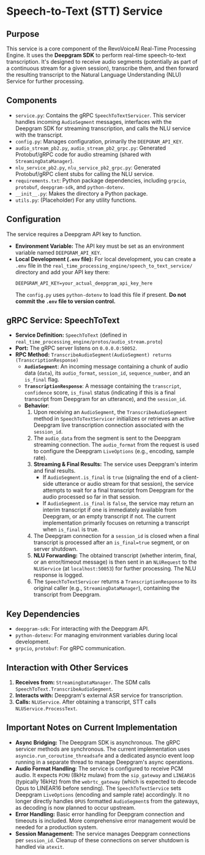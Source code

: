 # Speech-to-Text (STT) Service

## Purpose

This service is a core component of the RevoVoiceAI Real-Time Processing Engine. It uses the **Deepgram SDK** to perform real-time speech-to-text transcription. It's designed to receive audio segments (potentially as part of a continuous stream for a given session), transcribe them, and then forward the resulting transcript to the Natural Language Understanding (NLU) Service for further processing.

## Components

*   `service.py`: Contains the gRPC `SpeechToTextServicer`. This servicer handles incoming `AudioSegment` messages, interfaces with the Deepgram SDK for streaming transcription, and calls the NLU service with the transcript.
*   `config.py`: Manages configuration, primarily the `DEEPGRAM_API_KEY`.
*   `audio_stream_pb2.py`, `audio_stream_pb2_grpc.py`: Generated Protobuf/gRPC code for audio streaming (shared with `StreamingDataManager`).
*   `nlu_service_pb2.py`, `nlu_service_pb2_grpc.py`: Generated Protobuf/gRPC client stubs for calling the NLU service.
*   `requirements.txt`: Python package dependencies, including `grpcio`, `protobuf`, `deepgram-sdk`, and `python-dotenv`.
*   `__init__.py`: Makes the directory a Python package.
*   `utils.py`: (Placeholder) For any utility functions.

## Configuration

The service requires a Deepgram API key to function.
*   **Environment Variable:** The API key must be set as an environment variable named `DEEPGRAM_API_KEY`.
*   **Local Development (`.env` file):** For local development, you can create a `.env` file in the `real_time_processing_engine/speech_to_text_service/` directory and add your API key there:
    ```env
    DEEPGRAM_API_KEY=your_actual_deepgram_api_key_here
    ```
    The `config.py` uses `python-dotenv` to load this file if present. **Do not commit the `.env` file to version control.**

## gRPC Service: SpeechToText

*   **Service Definition:** `SpeechToText` (defined in `real_time_processing_engine/protos/audio_stream.proto`)
*   **Port:** The gRPC server listens on `0.0.0.0:50052`.
*   **RPC Method:** `TranscribeAudioSegment(AudioSegment) returns (TranscriptionResponse)`
    *   **`AudioSegment`**: An incoming message containing a chunk of audio data (`data`), its `audio_format`, `session_id`, `sequence_number`, and an `is_final` flag.
    *   **`TranscriptionResponse`**: A message containing the `transcript`, `confidence` score, `is_final` status (indicating if this is a final transcript from Deepgram for an utterance), and the `session_id`.
    *   **Behavior**:
        1.  Upon receiving an `AudioSegment`, the `TranscribeAudioSegment` method in `SpeechToTextServicer` initializes or retrieves an active Deepgram live transcription connection associated with the `session_id`.
        2.  The `audio_data` from the segment is sent to the Deepgram streaming connection. The `audio_format` from the request is used to configure the Deepgram `LiveOptions` (e.g., encoding, sample rate).
        3.  **Streaming & Final Results:** The service uses Deepgram's interim and final results.
            *   If `AudioSegment.is_final` is `true` (signaling the end of a client-side utterance or audio stream for that session), the service attempts to wait for a final transcript from Deepgram for the audio processed so far in that session.
            *   If `AudioSegment.is_final` is `false`, the service may return an interim transcript if one is immediately available from Deepgram, or an empty transcript if not. The current implementation primarily focuses on returning a transcript when `is_final` is true.
        4.  The Deepgram connection for a `session_id` is closed when a final transcript is processed after an `is_final=true` segment, or on server shutdown.
        5.  **NLU Forwarding:** The obtained transcript (whether interim, final, or an error/timeout message) is then sent in an `NLURequest` to the `NLUService` (at `localhost:50053`) for further processing. The NLU response is logged.
        6.  The `SpeechToTextServicer` returns a `TranscriptionResponse` to its original caller (e.g., `StreamingDataManager`), containing the transcript from Deepgram.

## Key Dependencies
*   `deepgram-sdk`: For interacting with the Deepgram API.
*   `python-dotenv`: For managing environment variables during local development.
*   `grpcio`, `protobuf`: For gRPC communication.

## Interaction with Other Services

1.  **Receives from:** `StreamingDataManager`. The SDM calls `SpeechToText.TranscribeAudioSegment`.
2.  **Interacts with:** Deepgram's external ASR service for transcription.
3.  **Calls:** `NLUService`. After obtaining a transcript, STT calls `NLUService.ProcessText`.

## Important Notes on Current Implementation
*   **Async Bridging:** The Deepgram SDK is asynchronous. The gRPC servicer methods are synchronous. The current implementation uses `asyncio.run_coroutine_threadsafe` and a dedicated asyncio event loop running in a separate thread to manage Deepgram's async operations.
*   **Audio Format Handling**: The service is configured to receive PCM audio. It expects `PCMU` (8kHz mulaw) from the `sip_gateway` and `LINEAR16` (typically 16kHz) from the `webrtc_gateway` (which is expected to decode Opus to LINEAR16 before sending). The `SpeechToTextService` sets Deepgram `LiveOptions` (encoding and sample rate) accordingly. It no longer directly handles `OPUS` formatted `AudioSegment`s from the gateways, as decoding is now planned to occur upstream.
*   **Error Handling:** Basic error handling for Deepgram connection and timeouts is included. More comprehensive error management would be needed for a production system.
*   **Session Management:** The service manages Deepgram connections per `session_id`. Cleanup of these connections on server shutdown is handled via `atexit`.
